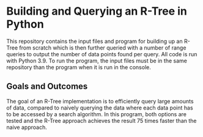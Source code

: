 # Building and Querying an R-Tree in Python

This repository contains the input files and program for building up an R-Tree from scratch which is then further queried with a number of range queries to output the number of data points found per query. All code is run with Python 3.9. To run the program, the input files must be in the same repository than the program when it is run in the console.

## Goals and Outcomes
The goal of an R-Tree implementation is to efficiently query large amounts of data, compared to naively querying the data where each data point has to be accessed by a search algorithm. In this program, both options are tested and the R-Tree approach achieves the result 75 times faster than the naive approach.
